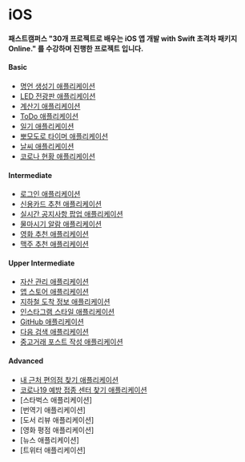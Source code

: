 # iOS
#### 패스트캠퍼스 "30개 프로젝트로 배우는 iOS 앱 개발 with Swift 초격차 패키지 Online." 를 수강하며 진행한 프로젝트 입니다.

#### Basic
- [명언 생성기 애플리케이션](QuotesGenerator)
- [LED 전광판 애플리케이션](LEDBoard)
- [계산기 애플리케이션](Calculator)
- [ToDo 애플리케이션](ToDoList)
- [일기 애플리케이션](Diary)
- [뽀모도로 타이머 애플리케이션](Timer)
- [날씨 애플리케이션](Weather)
- [코로나 현황 애플리케이션](Covide-board)

#### Intermediate
- [로그인 애플리케이션](LoginApp)
- [신용카드 추천 애플리케이션](CreditCardList)
- [실시간 공지사항 팝업 애플리케이션](NoticeApp)
- [물마시기 알람 애플리케이션](DrinkNotice)
- [영화 추천 애플리케이션](NetflixStyleApp)
- [맥주 추천 애플리케이션](Brewery)

#### Upper Intermediate
- [자산 관리 애플리케이션](MyAsset)
- [앱 스토어 애플리케이션](AppStore)
- [지하철 도착 정보 애플리케이션](SubwayStation)
- [인스타그램 스타일 애플리케이션](InstagramSample)
- [GitHub 애플리케이션](GithubSample)
- [다음 검색 애플리케이션](SearchDaumBlog)
- [중고거래 포스트 작성 애플리케이션](UploadUsedGoods)

#### Advanced
- [내 근처 편의점 찾기 애플리케이션](FindConvenienceStore)
- [코로나19 예방 접종 센터 찾기 애플리케이션](FindCovidCenter)
- [스타벅스 애플리케이션]
- [번역기 애플리케이션]
- [도서 리뷰 애플리케이션]
- [영화 평점 애플리케이션]
- [뉴스 애플리케이션]
- [트위터 애플리케이션]
